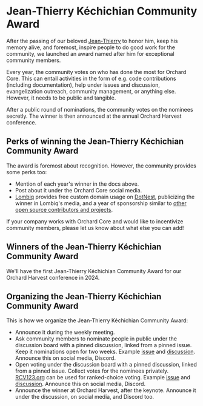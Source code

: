 # Jean-Thierry Kéchichian Community Award

After the passing of our beloved [Jean-Thierry](../jean-thierry/README.md) to honor him, keep his memory alive, and foremost, inspire people to do good work for the community, we launched an award named after him for exceptional community members.

Every year, the community votes on who has done the most for Orchard Core. This can entail activities in the form of e.g. code contributions (including documentation), help under issues and discussion, evangelization outreach, community management, or anything else. However, it needs to be public and tangible.

After a public round of nominations, the community votes on the nominees secretly. The winner is then announced at the annual Orchard Harvest conference.

## Perks of winning the Jean-Thierry Kéchichian Community Award

The award is foremost about recognition. However, the community provides some perks too:

- Mention of each year's winner in the docs above.
- Post about it under the Orchard Core social media.
- [Lombiq](https://lombiq.com/) provides free custom domain usage on [DotNest](https://dotnest.com/), publicizing the winner in Lombiq's media, and a year of sponsorship similar to [other open source contributors and projects](https://lombiq.com/open-source).

If your company works with Orchard Core and would like to incentivize community members, please let us know about what else you can add!

## Winners of the Jean-Thierry Kéchichian Community Award

We'll have the first Jean-Thierry Kéchichian Community Award for our Orchard Harvest conference in 2024.

## Organizing the Jean-Thierry Kéchichian Community Award

This is how we organize the Jean-Thierry Kéchichian Community Award:

- Announce it during the weekly meeting.
- Ask community members to nominate people in public under the discussion board with a pinned discussion, linked from a pinned issue. Keep it nominations open for two weeks. Example [issue](https://github.com/OrchardCMS/OrchardCore/issues/16555) and [discussion](https://github.com/OrchardCMS/OrchardCore/discussions/16553). Announce this on social media, Discord.
- Open voting under the discussion board with a pinned discussion, linked from a pinned issue. Collect votes for the nominees privately. [RCV123.org](https://www.rcv123.org/) can be used for ranked-choice voting. Example [issue](https://github.com/OrchardCMS/OrchardCore/issues/16633) and [discussion](https://github.com/OrchardCMS/OrchardCore/discussions/16632). Announce this on social media, Discord.
- Announce the winner at Orchard Harvest, after the keynote. Announce it under the discussion, on social media, and Discord too.
